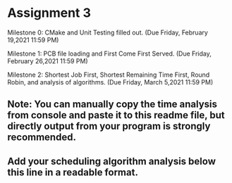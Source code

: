 # Assignment 3

Milestone 0: CMake and Unit Testing filled out. 
             (Due Friday, February 19,2021 11:59 PM)  

Milestone 1: PCB file loading and First Come First Served. 
             (Due Friday, February 26,2021 11:59 PM)  

Milestone 2: Shortest Job First, Shortest Remaining Time First, Round Robin, and analysis of algorithms. 
             (Due Friday, March 5,2021 11:59 PM)  

Note: 
You can manually copy the time analysis from console and paste it to this readme file, but directly output from your program is strongly recommended.     
---------------------------------------------------------------------------
Add your scheduling algorithm analysis below this line in a readable format. 
---------------------------------------------------------------------------
